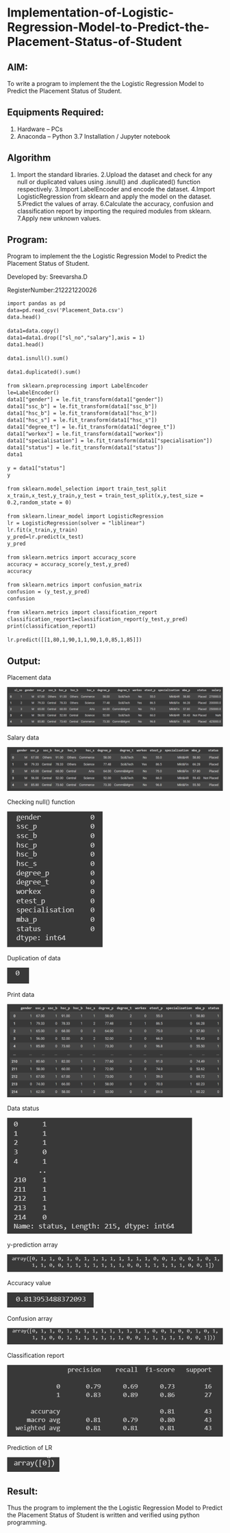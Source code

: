 # Implementation-of-Logistic-Regression-Model-to-Predict-the-Placement-Status-of-Student

## AIM:
To write a program to implement the the Logistic Regression Model to Predict the Placement Status of Student.

## Equipments Required:
1. Hardware – PCs
2. Anaconda – Python 3.7 Installation / Jupyter notebook

## Algorithm
1. Import the standard libraries.
2.Upload the dataset and check for any null or duplicated values using .isnull() and .duplicated() function respectively.
3.Import LabelEncoder and encode the dataset.
4.Import LogisticRegression from sklearn and apply the model on the dataset.
5.Predict the values of array.
6.Calculate the accuracy, confusion and classification report by importing the required modules from sklearn.
7.Apply new unknown values.


## Program:
Program to implement the the Logistic Regression Model to Predict the Placement Status of Student.

Developed by: Sreevarsha.D

RegisterNumber:212221220026  
```
import pandas as pd
data=pd.read_csv('Placement_Data.csv')
data.head()

data1=data.copy()
data1=data1.drop(["sl_no","salary"],axis = 1)
data1.head()

data1.isnull().sum()

data1.duplicated().sum()

from sklearn.preprocessing import LabelEncoder
le=LabelEncoder()
data1["gender"] = le.fit_transform(data1["gender"])
data1["ssc_b"] = le.fit_transform(data1["ssc_b"])
data1["hsc_b"] = le.fit_transform(data1["hsc_b"])
data1["hsc_s"] = le.fit_transform(data1["hsc_s"])
data1["degree_t"] = le.fit_transform(data1["degree_t"])
data1["workex"] = le.fit_transform(data1["workex"])
data1["specialisation"] = le.fit_transform(data1["specialisation"])
data1["status"] = le.fit_transform(data1["status"])
data1

y = data1["status"]
y

from sklearn.model_selection import train_test_split
x_train,x_test,y_train,y_test = train_test_split(x,y,test_size = 0.2,random_state = 0)

from sklearn.linear_model import LogisticRegression
lr = LogisticRegression(solver = "liblinear")
lr.fit(x_train,y_train)
y_pred=lr.predict(x_test)
y_pred

from sklearn.metrics import accuracy_score
accuracy = accuracy_score(y_test,y_pred)
accuracy

from sklearn.metrics import confusion_matrix
confusion = (y_test,y_pred)
confusion

from sklearn.metrics import classification_report
classification_report1=classification_report(y_test,y_pred)
print(classification_report1)

lr.predict([[1,80,1,90,1,1,90,1,0,85,1,85]])

```

## Output:

Placement data

![](s1.png)

Salary data

![](s2.png)

Checking null() function

![](s3.png)

Duplication of data

![](s4.png)

Print data

![](s5.png)

Data status

![](s7.png)

y-prediction array

![](s8.png)

Accuracy value

![](s9.png)

Confusion array

![](s10.png)

Classification report

![](s11.png)

Prediction of LR

![](s12.png)

## Result:
Thus the program to implement the the Logistic Regression Model to Predict the Placement Status of Student is written and verified using python programming.
